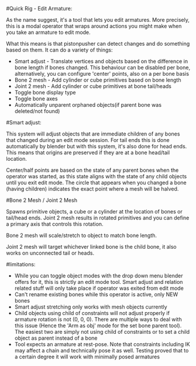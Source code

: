 #Quick Rig - Edit Armature:  
  
As the name suggest, it's a tool that lets you edit armatures. More precisely, this is a modal operator that wraps around actions you might make when you take an armature to edit mode.  
  
What this means is that pistonpusher can detect changes and do something based on them. It can do a variety of things:  
  
* Smart adjust - Translate vertices and objects based on the difference in bone length if bones changed. This behaviour can be disabled per bone, alternatively, you can configure 'center' points, also on a per bone basis  
* Bone 2 mesh - Add cylinder or cube primitives based on bone length  
* Joint 2 mesh - Add cylinder or cube primitives at bone tail/heads  
* Toggle bone display type  
* Toggle bone axes  
* Automatically unparent orphaned objects(if parent bone was deleted/not found)  
  
  
#Smart adjust:  
  
This system will adjust objects that are immediate children of any bones that changed during an edit mode session. For tail ends this is done automatically by blender but with this system, it's also done for head ends. This means that origins are preserved if they are at a bone head/tail location.  
  
Center/half points are based on the state of any parent bones when the operator was started, as this state aligns with the state of any child objects until you exit edit mode. The circle that appears when you changed a bone (having children) indicates the exact point where a mesh will be halved.  
  
#Bone 2 Mesh / Joint 2 Mesh  
  
Spawns primitive objects, a cube or a cylinder at the location of bones or tail/head ends. Joint 2 mesh results in rotated primitives and you can define a primary axis that controls this rotation.  
  
Bone 2 mesh will scale/stretch to object to match bone length.  
  
Joint 2 mesh will target whichever linked bone is the child bone, it also works on unconnected tail or heads.   
  
#limitations:  
* While you can toggle object modes with the drop down menu blender offers for it, this is strictly an edit mode tool. Smart adjust and relation related stuff will only take place if operator was exited from edit mode  
* Can't rename existing bones while this operator is active, only NEW bones  
* Smart adjust stretching only works with mesh objects currently  
* Child objects using child of constraints will not adjust properly if armature rotation is not (0, 0, 0). There are multiple ways to deal with this issue (Hence the 'Arm as obj' mode for the set bone parent tool). The easiest two are simply not using child of constraints or to set a child object as parent instead of a bone  
* Tool expects an armature at rest-pose. Note that constraints including IK may affect a chain and technically pose it as well. Testing proved that to a certain degree it will work with minimally posed armatures  

